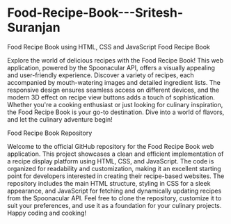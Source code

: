 # Food-Recipe-Book---Sritesh-Suranjan
Food Recipe Book using HTML, CSS and JavaScript
Food Recipe Book

Explore the world of delicious recipes with the Food Recipe Book! This web application, powered by the Spoonacular API, offers a visually appealing and user-friendly experience. Discover a variety of recipes, each accompanied by mouth-watering images and detailed ingredient lists. The responsive design ensures seamless access on different devices, and the modern 3D effect on recipe view buttons adds a touch of sophistication. Whether you're a cooking enthusiast or just looking for culinary inspiration, the Food Recipe Book is your go-to destination. Dive into a world of flavors, and let the culinary adventure begin!

Food Recipe Book Repository

Welcome to the official GitHub repository for the Food Recipe Book web application. This project showcases a clean and efficient implementation of a recipe display platform using HTML, CSS, and JavaScript. The code is organized for readability and customization, making it an excellent starting point for developers interested in creating their recipe-based websites. The repository includes the main HTML structure, styling in CSS for a sleek appearance, and JavaScript for fetching and dynamically updating recipes from the Spoonacular API. Feel free to clone the repository, customize it to suit your preferences, and use it as a foundation for your culinary projects. Happy coding and cooking!
